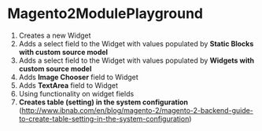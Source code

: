 # Magento2ModulePlayground


1. Creates a new Widget
2. Adds a select field to the Widget with values populated by **Static Blocks with custom source model**
3. Adds a select field to the Widget with values populated by **Widgets with custom source model**
4. Adds **Image Chooser** field to Widget
5. Adds **TextArea** field to Widget
6. Using **<depend>** functionality on widget fields
7. **Creates table (setting) in the system configuration** (http://www.ibnab.com/en/blog/magento-2/magento-2-backend-guide-to-create-table-setting-in-the-system-configuration)
